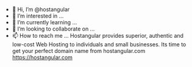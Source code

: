 - 👋 Hi, I’m @hostangular
- 👀 I’m interested in ...
- 🌱 I’m currently learning ...
- 💞️ I’m looking to collaborate on ...
- 📫 How to reach me ...
Hostangular provides superior, authentic and low-cost Web Hosting to individuals and small businesses. Its time to get your perfect domain name from hostangular.com
https://hostangular.com
<!---
hostangular/hostangular is a ✨ special ✨ repository because its `README.md` (this file) appears on your GitHub profile.
You can click the Preview link to take a look at your changes.
--->
